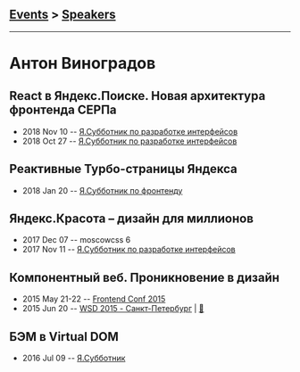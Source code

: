 ## [Events](../README.md) > [Speakers](../speakers.md)
---

# Антон Виноградов

## React в Яндекс.Поиске. Новая архитектура фронтенда СЕРПа
- 2018 Nov 10 -- [Я.Субботник по разработке интерфейсов](https://events.yandex.ru/lib/talks/6678/)    
- 2018 Oct 27 -- [Я.Субботник по разработке интерфейсов](https://events.yandex.ru/lib/talks/6445/)    
## Реактивные Турбо-страницы Яндекса
- 2018 Jan 20 -- [Я.Субботник по фронтенду](https://events.yandex.ru/lib/talks/5483/)    
## Яндекс.Красота – дизайн для миллионов
- 2017 Dec 07 -- moscowcss 6    
- 2017 Nov 11 -- [Я.Субботник по разработке интерфейсов](https://events.yandex.ru/lib/talks/5205/)    
## Компонентный веб. Проникновение в дизайн
- 2015 May 21-22 -- [Frontend Conf 2015](https://www.youtube.com/watch?v=O3GsRn962SI)    
- 2015 Jun 20 -- [WSD 2015 - Санкт-Петербург](https://www.youtube.com/watch?v=V7bnSOwuO4M)  | [:notebook:](https://wsd.events/2015/06/20/pres/components-web.pdf)  
## БЭМ в Virtual DOM
- 2016 Jul 09 -- [Я.Субботник](https://events.yandex.ru/lib/talks/3687/)    
